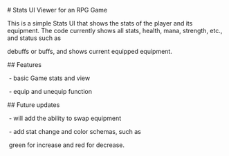 \# Stats UI Viewer for an RPG Game



This is a simple Stats UI that shows the stats of the player and its equipment.
The code currently shows all stats, health, mana, strength, etc., and status such as

debuffs or buffs, and shows current equipped equipment.



\## Features

&nbsp;- basic Game stats and view

&nbsp;- equip and unequip function



\## Future updates

&nbsp;- will add the ability to swap equipment

&nbsp;- add stat change and color schemas, such as

&nbsp;green for increase and red for decrease.

